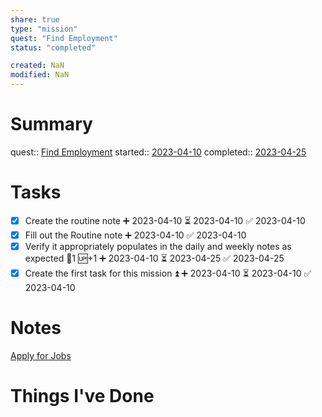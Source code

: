 ```yaml
---
share: true
type: "mission"
quest: "Find Employment"
status: "completed"

created: NaN 
modified: NaN
---
```

 
# Summary
quest:: [Find Employment](./Find%20Employment.md)
started:: [2023-04-10](../../00%20-%20Life%20Management%20System/09%20-%20Daily%20Notes/2023-04-10.md)
completed:: [2023-04-25](../../00%20-%20Life%20Management%20System/09%20-%20Daily%20Notes/2023-04-25.md)
# Tasks
- [x] Create the routine note ➕ 2023-04-10 ⏳ 2023-04-10 ✅ 2023-04-10
- [x] Fill out the Routine note ➕ 2023-04-10 ✅ 2023-04-10
- [x] Verify it appropriately populates in the daily and weekly notes as expected 🥄1 🆙+1 ➕ 2023-04-10 ⏳ 2023-04-25 ✅ 2023-04-25
- [x] Create the first task for this mission ⏫ ➕ 2023-04-10 ⏳ 2023-04-10 ✅ 2023-04-10

# Notes
[Apply for Jobs](./Apply%20for%20Jobs.md)
# Things I've Done